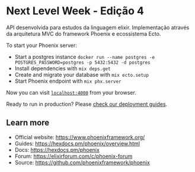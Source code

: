 # Next Level Week - Edição 4

API desenvolvida para estudos da linguagem elixir. Implementação através da arquitetura MVC do framework Phoenix e ecossistema Ecto.

To start your Phoenix server:

  * Start a postgres instance `docker run --name postgres -e POSTGRES_PASSWORD=postgres -p 5432:5432 -d postgres`
  * Install dependencies with `mix deps.get`
  * Create and migrate your database with `mix ecto.setup`
  * Start Phoenix endpoint with `mix phx.server`

Now you can visit [`localhost:4000`](http://localhost:4000) from your browser.

Ready to run in production? Please [check our deployment guides](https://hexdocs.pm/phoenix/deployment.html).

## Learn more

  * Official website: https://www.phoenixframework.org/
  * Guides: https://hexdocs.pm/phoenix/overview.html
  * Docs: https://hexdocs.pm/phoenix
  * Forum: https://elixirforum.com/c/phoenix-forum
  * Source: https://github.com/phoenixframework/phoenix
